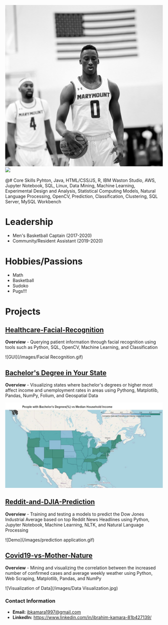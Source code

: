  ![](/images/A8B7AED3-E025-43AA-8D63-82C85446261A.JPEG) ![](/images/VideoToGif_GIF.GIF) 

@# Core Skills
Pyhton, Java, HTML/CSS/JS, R, IBM Waston Studio, AWS, Jupyter Notebook, SQL, Linux, Data Mining, Machine Learning, Experimental Design and Analysis, Statistical Computing Models, Natural Language Processing, OpenCV, Prediction, Classification, Clustering, SQL Server, MySQL Workbench

# Leadership
- Men's Basketball Captain (2017-2020)
- Community/Resident Assistant (2019-2020)

# Hobbies/Passions
- Math
- Basketball
- Sudoko
- Pugs!!!

# Projects

## [Healthcare-Facial-Recognition](https://github.com/ibkamara0/Healthcare-Facial-Recognition)

**Overview** - Querying patient information through facial recognition using tools such as Python, SQL, OpenCV, Machine Learning, and Classification

![GUI](/images/Facial Recognition.gif)


## [Bachelor's Degree in Your State](https://github.com/ibkamara0/bachelors-degree-in-your-state)

**Overview** - Visualizing states where bachelor's degrees or higher most affect income and unemployment rates in areas using Pythong, Matplotlib, Pandas, NumPy, Folium, and Geospatial Data

![income choropleth map](/images/IncomeMap.JPG)

## [Reddit-and-DJIA-Prediction](https://github.com/ibkamara0/Reddit-and-DJIA-Prediction)

**Overview** - Training and testing a models to predict the Dow Jones Industrial Average based on top Reddit News Headlines using Python, Jupyter Notebook, Machine Learning, NLTK, and Natural Language Processing

![Demo](/images/prediction application.gif)

## [Covid19-vs-Mother-Nature](https://github.com/ibkamara0/Covid19-vs-Mother-Nature)

**Overview** - Mining and visualizing the correlation between the increased number of confirmed cases and average weekly weather using Python, Web Scraping, Matplotlib, Pandas, and NumPy

![Visualization of Data](/images/Data Visualization.jpg)

### Contact Information
- **Email:** ibkamara1997@gmail.com
- **LinkedIn:** https://www.linkedin.com/in/ibrahim-kamara-81b427139/





         
